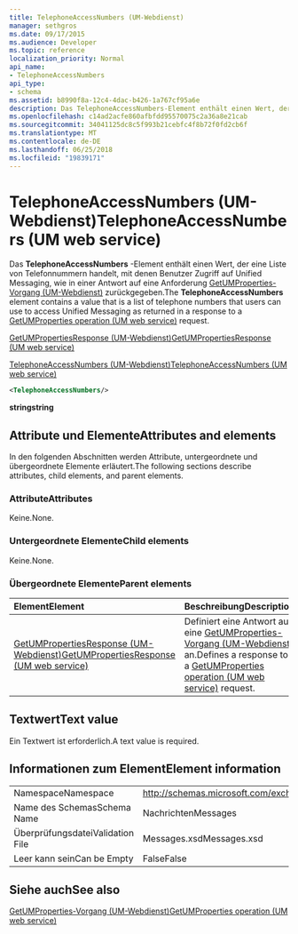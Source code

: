 ```yaml
---
title: TelephoneAccessNumbers (UM-Webdienst)
manager: sethgros
ms.date: 09/17/2015
ms.audience: Developer
ms.topic: reference
localization_priority: Normal
api_name:
- TelephoneAccessNumbers
api_type:
- schema
ms.assetid: b8990f8a-12c4-4dac-b426-1a767cf95a6e
description: Das TelephoneAccessNumbers-Element enthält einen Wert, der eine Liste von Telefonnummern handelt, mit denen Benutzer Zugriff auf Unified Messaging, wie in einer Antwort auf eine Anforderung GetUMProperties-Operation (UM-Webdienst) zurückgegeben.
ms.openlocfilehash: c14ad2acfe860afbfdd95570075c2a36a8e21cab
ms.sourcegitcommit: 34041125dc8c5f993b21cebfc4f8b72f0fd2cb6f
ms.translationtype: MT
ms.contentlocale: de-DE
ms.lasthandoff: 06/25/2018
ms.locfileid: "19839171"
---
```

# <a name="telephoneaccessnumbers-um-web-service"></a><span data-ttu-id="3140a-103">TelephoneAccessNumbers (UM-Webdienst)</span><span class="sxs-lookup"><span data-stu-id="3140a-103">TelephoneAccessNumbers (UM web service)</span></span>

<span data-ttu-id="3140a-104">Das **TelephoneAccessNumbers** -Element enthält einen Wert, der eine Liste von Telefonnummern handelt, mit denen Benutzer Zugriff auf Unified Messaging, wie in einer Antwort auf eine Anforderung [GetUMProperties-Vorgang (UM-Webdienst)](getumproperties-operation-um-web-service.md) zurückgegeben.</span><span class="sxs-lookup"><span data-stu-id="3140a-104">The **TelephoneAccessNumbers** element contains a value that is a list of telephone numbers that users can use to access Unified Messaging as returned in a response to a [GetUMProperties operation (UM web service)](getumproperties-operation-um-web-service.md) request.</span></span> 
  
[<span data-ttu-id="3140a-105">GetUMPropertiesResponse (UM-Webdienst)</span><span class="sxs-lookup"><span data-stu-id="3140a-105">GetUMPropertiesResponse (UM web service)</span></span>](getumpropertiesresponse-um-web-service.md)
  
[<span data-ttu-id="3140a-106">TelephoneAccessNumbers (UM-Webdienst)</span><span class="sxs-lookup"><span data-stu-id="3140a-106">TelephoneAccessNumbers (UM web service)</span></span>](telephoneaccessnumbers-um-web-service.md)
  
```xml
<TelephoneAccessNumbers/>
```

 <span data-ttu-id="3140a-107">**string**</span><span class="sxs-lookup"><span data-stu-id="3140a-107">**string**</span></span>
## <a name="attributes-and-elements"></a><span data-ttu-id="3140a-108">Attribute und Elemente</span><span class="sxs-lookup"><span data-stu-id="3140a-108">Attributes and elements</span></span>

<span data-ttu-id="3140a-109">In den folgenden Abschnitten werden Attribute, untergeordnete und übergeordnete Elemente erläutert.</span><span class="sxs-lookup"><span data-stu-id="3140a-109">The following sections describe attributes, child elements, and parent elements.</span></span>
  
### <a name="attributes"></a><span data-ttu-id="3140a-110">Attribute</span><span class="sxs-lookup"><span data-stu-id="3140a-110">Attributes</span></span>

<span data-ttu-id="3140a-111">Keine.</span><span class="sxs-lookup"><span data-stu-id="3140a-111">None.</span></span>
  
### <a name="child-elements"></a><span data-ttu-id="3140a-112">Untergeordnete Elemente</span><span class="sxs-lookup"><span data-stu-id="3140a-112">Child elements</span></span>

<span data-ttu-id="3140a-113">Keine.</span><span class="sxs-lookup"><span data-stu-id="3140a-113">None.</span></span>
  
### <a name="parent-elements"></a><span data-ttu-id="3140a-114">Übergeordnete Elemente</span><span class="sxs-lookup"><span data-stu-id="3140a-114">Parent elements</span></span>

|<span data-ttu-id="3140a-115">**Element**</span><span class="sxs-lookup"><span data-stu-id="3140a-115">**Element**</span></span>|<span data-ttu-id="3140a-116">**Beschreibung**</span><span class="sxs-lookup"><span data-stu-id="3140a-116">**Description**</span></span>|
|:-----|:-----|
|[<span data-ttu-id="3140a-117">GetUMPropertiesResponse (UM-Webdienst)</span><span class="sxs-lookup"><span data-stu-id="3140a-117">GetUMPropertiesResponse (UM web service)</span></span>](getumpropertiesresponse-um-web-service.md) <br/> |<span data-ttu-id="3140a-118">Definiert eine Antwort auf eine [GetUMProperties-Vorgang (UM-Webdienst)](getumproperties-operation-um-web-service.md) an.</span><span class="sxs-lookup"><span data-stu-id="3140a-118">Defines a response to a [GetUMProperties operation (UM web service)](getumproperties-operation-um-web-service.md) request.</span></span>  <br/> |
   
## <a name="text-value"></a><span data-ttu-id="3140a-119">Textwert</span><span class="sxs-lookup"><span data-stu-id="3140a-119">Text value</span></span>

<span data-ttu-id="3140a-120">Ein Textwert ist erforderlich.</span><span class="sxs-lookup"><span data-stu-id="3140a-120">A text value is required.</span></span>
  
## <a name="element-information"></a><span data-ttu-id="3140a-121">Informationen zum Element</span><span class="sxs-lookup"><span data-stu-id="3140a-121">Element information</span></span>

|||
|:-----|:-----|
|<span data-ttu-id="3140a-122">Namespace</span><span class="sxs-lookup"><span data-stu-id="3140a-122">Namespace</span></span>  <br/> |http://schemas.microsoft.com/exchange/services/2006/messages  <br/> |
|<span data-ttu-id="3140a-123">Name des Schemas</span><span class="sxs-lookup"><span data-stu-id="3140a-123">Schema Name</span></span>  <br/> |<span data-ttu-id="3140a-124">Nachrichten</span><span class="sxs-lookup"><span data-stu-id="3140a-124">Messages</span></span>  <br/> |
|<span data-ttu-id="3140a-125">Überprüfungsdatei</span><span class="sxs-lookup"><span data-stu-id="3140a-125">Validation File</span></span>  <br/> |<span data-ttu-id="3140a-126">Messages.xsd</span><span class="sxs-lookup"><span data-stu-id="3140a-126">Messages.xsd</span></span>  <br/> |
|<span data-ttu-id="3140a-127">Leer kann sein</span><span class="sxs-lookup"><span data-stu-id="3140a-127">Can be Empty</span></span>  <br/> |<span data-ttu-id="3140a-128">False</span><span class="sxs-lookup"><span data-stu-id="3140a-128">False</span></span>  <br/> |
   
## <a name="see-also"></a><span data-ttu-id="3140a-129">Siehe auch</span><span class="sxs-lookup"><span data-stu-id="3140a-129">See also</span></span>



[<span data-ttu-id="3140a-130">GetUMProperties-Vorgang (UM-Webdienst)</span><span class="sxs-lookup"><span data-stu-id="3140a-130">GetUMProperties operation (UM web service)</span></span>](getumproperties-operation-um-web-service.md)

